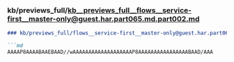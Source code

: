### kb/previews_full/kb__previews_full__flows__service-first__master-only@guest.har.part065.md.part002.md

```md
### kb/previews_full/flows__service-first__master-only@guest.har.part065.md (part 002)

```md
AAAAP8AAAABAAEBAAD//wAAAAAAAAAAAAAAAAAAAP8AAAAAAAAAAAAAAAABAAD/AAA
```

```

```
